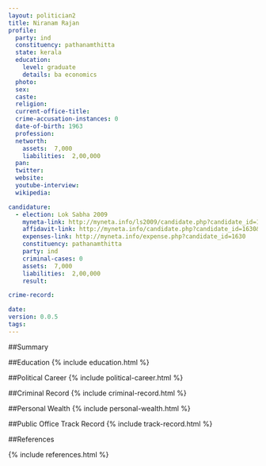 ```yaml
---
layout: politician2
title: Niranam Rajan
profile: 
  party: ind
  constituency: pathanamthitta
  state: kerala
  education: 
    level: graduate
    details: ba economics
  photo: 
  sex: 
  caste: 
  religion: 
  current-office-title: 
  crime-accusation-instances: 0
  date-of-birth: 1963
  profession: 
  networth: 
    assets:  7,000
    liabilities:  2,00,000
  pan: 
  twitter: 
  website: 
  youtube-interview: 
  wikipedia: 

candidature: 
  - election: Lok Sabha 2009
    myneta-link: http://myneta.info/ls2009/candidate.php?candidate_id=1630
    affidavit-link: http://myneta.info/candidate.php?candidate_id=1630&scan=original
    expenses-link: http://myneta.info/expense.php?candidate_id=1630
    constituency: pathanamthitta 
    party: ind
    criminal-cases: 0
    assets:  7,000
    liabilities:  2,00,000
    result:  

crime-record: 

date: 
version: 0.0.5
tags: 
---
```

##Summary


##Education
{% include education.html %}


##Political Career
{% include political-career.html %}


##Criminal Record
{% include criminal-record.html %}


##Personal Wealth
{% include personal-wealth.html %}


##Public Office Track Record
{% include track-record.html %}


##References


{% include references.html %}